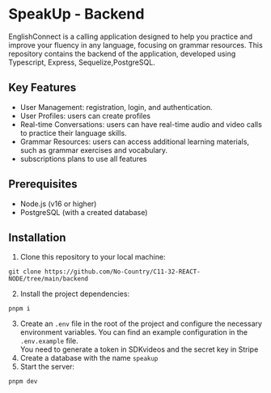 # SpeakUp - Backend

EnglishConnect is a calling application designed to help you practice and improve your fluency in any language, focusing on grammar resources. This repository contains the backend of the application, developed using Typescript, Express, Sequelize,PostgreSQL.

## Key Features

- User Management: registration, login, and authentication.
- User Profiles: users can create profiles
- Real-time Conversations: users can have real-time audio and video calls to practice their language skills.
- Grammar Resources: users can access additional learning materials, such as grammar exercises and vocabulary.
- subscriptions plans to use all features

## Prerequisites

- Node.js (v16 or higher)
- PostgreSQL (with a created database)

## Installation

1. Clone this repository to your local machine:

```
git clone https://github.com/No-Country/C11-32-REACT-NODE/tree/main/backend
```

2. Install the project dependencies:

```
pnpm i
```

3. Create an `.env` file in the root of the project and configure the necessary environment variables. You can find an example configuration in the `.env.example` file.  
   You need to generate a token in SDKvideos and the secret key in Stripe
4. Create a database with the name `speakup`
5. Start the server:

```
pnpm dev
```
